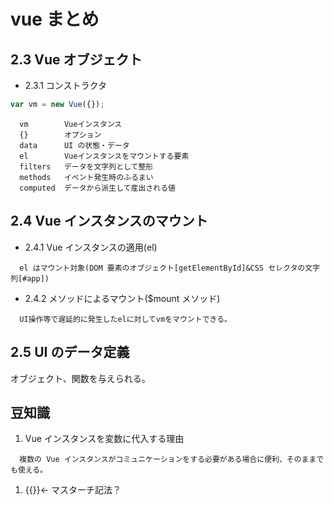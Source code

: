 # vue まとめ

## 2.3 Vue オブジェクト

- 2.3.1 コンストラクタ

```javascript
var vm = new Vue({});
```

```
  vm        Vueインスタンス
  {}        オプション
  data      UI の状態・データ
  el        Vueインスタンスをマウントする要素
  filters   データを文字列として整形
  methods   イベント発生時のふるまい
  computed  データから派生して産出される値
```

## 2.4 Vue インスタンスのマウント

- 2.4.1 Vue インスタンスの適用(el)

```
  el はマウント対象(DOM 要素のオブジェクト[getElementById]&CSS セレクタの文字列[#app])
```

- 2.4.2 メソッドによるマウント(\$mount メソッド)

```
  UI操作等で遅延的に発生したelに対してvmをマウントできる。
```

## 2.5 UI のデータ定義

オブジェクト、関数を与えられる。

## 豆知識

1. Vue インスタンスを変数に代入する理由

```
  複数の Vue インスタンスがコミュニケーションをする必要がある場合に便利、そのままでも使える。
```

1. {{}}← マスターチ記法？

```

```
